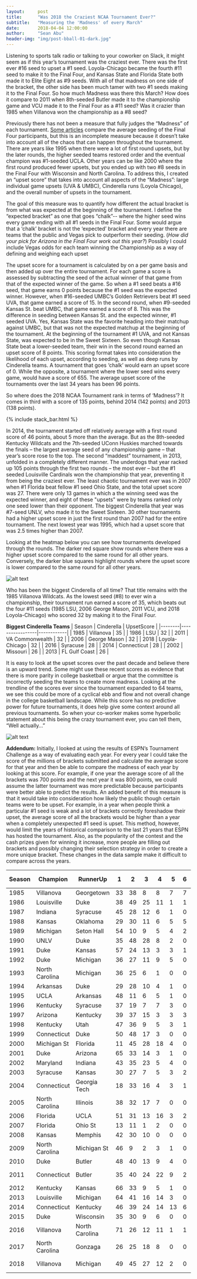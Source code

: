 ```yaml
---
layout:     post
title:      "Was 2018 the Craziest NCAA Tournament Ever?"
subtitle:   "Measuring the 'Madness' of every March"
date:       2018-04-04 12:00:00
author:     "Sean Abu"
header-img: "img/post-bball-01-dark.jpg"
---
```


Listening to sports talk radio or talking to your coworker on Slack, it might seem as if this year’s tournament was the craziest ever. There was the first ever #16 seed to upset a #1 seed. Loyola-Chicago became the fourth #11 seed to make it to the Final Four, and Kansas State and Florida State both made it to Elite Eight as #9 seeds.  With all of that madness on one side of the bracket, the other side has been much tamer with two #1 seeds making it to the Final Four.
So how much Madness was there this March? How does it compare to 2011 when 8th-seeded Butler made it to the championship game and VCU made it to the Final Four as a #11 seed? Was it crazier than 1985 when Villanova won the championship as a #8 seed? 

Previously there has not been a measure that fully judges the “Madness” of each tournament. [Some articles](https://www.ncaa.com/news/basketball-men/bracketiq/2018-03-31/everything-you-need-know-about-final-four-today) compare the average seeding of the Final Four participants, but this is an incomplete measure because it doesn’t take into account all of the chaos that can happen throughout the tournament. There are years like 1995 when there were a lot of first round upsets, but by the later rounds, the higher seeded teams restored order and the eventual champion was #1-seeded UCLA. Other years can be like 2000 where the first round produced fewer upsets, but you ended up with two #8 seeds in the Final Four with Wisconsin and North Carolina.
To address this, I created an “upset score” that takes into account all aspects of the “Madness”: large individual game upsets (UVA & UMBC), Cinderella runs (Loyola Chicago), and the overall number of upsets in the tournament. 
 

The goal of this measure was to quantify how different the actual bracket is from what was expected at the beginning of the tournament. I define the “expected bracket” as one that goes “chalk”-- where the higher seed wins every game ending with all #1 seeds in the Final Four. Some would argue that a ‘chalk’ bracket is not the ‘expected’ bracket and every year there are teams that the public and Vegas pick to outperform their seeding. (*How did your pick for Arizona in the Final Four work out this year?*) Possibly I could include Vegas odds for each team winning the Championship as a way of defining and weighing each upset

The upset score for a tournament is calculated by on a per game basis and then added up over the entire tournament. For each game a score is assessed by subtracting the seed of the actual winner of that game from that of the expected winner of the game. So when a #1 seed beats a #16 seed, that game earns 0 points because the #1 seed was the expected winner. However, when #16-seeded UMBC’s Golden Retrievers beat #1 seed UVA, that game earned a score of 15. In the second round, when #9-seeded Kansas St. beat UMBC, that game earned a score of 8. This was the difference in seeding between Kansas St. and the expected winner, #1 seeded UVA. Yes, Kansas State was the favorite heading into their matchup against UMBC, but that was not the expected matchup at the beginning of the tournament. At the beginning of the tournament #1 UVA, and not Kansas State, was expected to be in the Sweet Sixteen. So even though Kansas State beat a lower-seeded team, their win in the second round earned an upset score of 8 points.
This scoring format takes into consideration the likelihood of each upset, according to seeding, as well as deep runs by Cinderella teams. A tournament that goes ‘chalk’ would earn an upset score of 0. While the opposite, a tournament where the lower seed wins every game, would have a score of 655. The average upset score of the tournaments over the last 34 years has been 96 points.
 
So where does the 2018 NCAA Tournament rank in terms of ‘Madness’? It comes in third with a score of 135 points, behind 2014 (142 points) and 2013 (138 points). 


 {% include stack_bar.html %}

<p></p>
 In 2014, the tournament started off relatively average with a first round score of 46 points, about 5 more than the average. But as the 8th-seeded Kentucky Wildcats and the 7th-seeded UConn Huskies marched towards the finals – the largest average seed of any championship game – that year’s score rose to the top. The second “maddest” tournament, in 2013, unfolded in a completely different manner. The underdogs that year racked up 105 points through the first two rounds – the most ever – but the #1 seeded Louisville Cardinals won the championship that year, preventing it from being the craziest ever. The least chaotic tournament ever was in 2007 when #1 Florida beat fellow #1 seed Ohio State, and the total upset score was 27. There were only 13 games in which a the winning seed was the expected winner, and eight of these "upsets" were by teams ranked only one seed lower than their opponent. The biggest Cinderella that year was #7-seed UNLV, who made it to the Sweet Sixteen. 30 other tournaments had a higher upset score in just the first round than 2007 had for the entire tournament. The next lowest year was 1995, which had a upset score that was 2.5 times higher than 2007.  
 
Looking at the heatmap below you can see how tournaments developed through the rounds. The darker red square show rounds where there was a higher upset score compared to the same round for all other years. Conversely, the darker blue squares highlight rounds where the upset score is lower compared to the same round for all other years.  
 <p></p>
 
![alt text](http://www.seanabu.com/img/MM_heatmap.png)	

<p> </p>
Who has been the biggest Cinderella of all time? That title remains with the 1985 Villanova Wildcats. As the lowest seed (#8) to ever win a championship, their tournament run earned a score of 35, which beats out the four #11 seeds (1985 LSU, 2006 George Mason, 2011 VCU, and 2018 Loyola-Chicago) who scored 32 by making it to the Final Four.

**Biggest Cinderella Teams**
| Season | Cinderella      | UpsetScore |
|--------|-----------------|------------|
| 1985   | Villanova       | 35         |
| 1986   | LSU             | 32         |
| 2011   | VA Commonwealth | 32         |
| 2006   | George Mason    | 32         |
| 2018   | Loyola-Chicago  | 32         |
| 2016   | Syracuse        | 28         |
| 2014   | Connecticut     | 28         |
| 2002   | Missouri        | 26         |
| 2013   | FL Gulf Coast   | 26         |


It is easy to look at the upset scores over the past decade and believe there is an upward trend. Some might use these recent scores as evidence that there is more parity in college basketball or argue that the committee is incorrectly seeding the teams to create more madness. Looking at the trendline of the scores ever since the tournament expanded to 64 teams, we see this could be more of a cyclical ebb and flow and not overall change in the college basketball landscape. While this score has no predictive power for future tournaments, it does help give some context around all previous tournaments.  So when your co-worker makes some hyperbolic statement about this being the crazy tournament ever, you can tell them, “Well actually…”

 
![alt text](http://www.seanabu.com/img/MM_rolling_average.png)	


**Addendum:**
Initially, I looked at using the results of ESPN’s Tournament Challenge as a way of evaluating each year. For every year I could take the score of the millions of brackets submitted and calculate the average score for that year and then be able to compare the madness of each year by looking at this score. For example, if one year the average score of all the brackets was 700 points and the next year it was 800 points, we could assume the latter tournament was more predictable because participants were better able to predict the results. An added benefit of this measure is that it would take into consideration how likely the public though certain teams were to be upset. For example, in a year when people think a particular #1 seed is weak and a lot of brackets correctly foreshadow their upset, the average score of all the brackets would be higher than a year when a completely unexpected #1 seed is upset. This method, however, would limit the years of historical comparison to the last 21 years that ESPN has hosted the tournament. Also, as the popularity of the contest and the cash prizes given for winning it increase, more people are filling out brackets and possibly changing their selection strategy in order to create a more unique bracket. These changes in the data sample make it difficult to compare across the years.


| Season | Champion       | RunnerUp       | 1    | 2    | 3    | 4    | 5    | 6   | Total | Cinderella      | UpsetScore | Unexpected Winners |
|--------|----------------|----------------|------|------|------|------|------|-----|-------|-----------------|------------|-------|
| 1985   | Villanova      | Georgetown     | 33   | 38   | 8    | 8    | 7    | 7   | 101   | Villanova       | 35         | 20    |
| 1986   | Louisville     | Duke           | 38   | 49   | 25   | 11   | 1    | 1   | 125   | LSU             | 32         | 23    |
| 1987   | Indiana        | Syracuse       | 45   | 28   | 12   | 6    | 1    | 0   | 92    | LSU             | 19         | 22    |
| 1988   | Kansas         | Oklahoma       | 29   | 30   | 11   | 6    | 5    | 5   | 86    | Kansas          | 22         | 19    |
| 1989   | Michigan       | Seton Hall     | 54   | 10   | 9    | 5    | 4    | 2   | 84    | Minnesota       | 13         | 25    |
| 1990   | UNLV           | Duke           | 35   | 48   | 28   | 8    | 2    | 0   | 121   | Loy Marymount   | 22         | 26    |
| 1991   | Duke           | Kansas         | 57   | 24   | 13   | 3    | 3    | 1   | 101   | Temple          | 19         | 21    |
| 1992   | Duke           | Michigan       | 36   | 27   | 11   | 9    | 5    | 0   | 88    | Michigan        | 17         | 20    |
| 1993   | North Carolina | Michigan       | 36   | 25   | 6    | 1    | 0    | 0   | 68    | G Washington    | 15         | 15    |
| 1994   | Arkansas       | Duke           | 29   | 28   | 10   | 4    | 1    | 0   | 72    | Boston College  | 17         | 21    |
| 1995   | UCLA           | Arkansas       | 48   | 11   | 6    | 5    | 1    | 0   | 71    | Old Dominion    | 11         | 19    |
| 1996   | Kentucky       | Syracuse       | 37   | 19   | 7    | 7    | 3    | 0   | 73    | Arkansas        | 15         | 18    |
| 1997   | Arizona        | Kentucky       | 39   | 37   | 15   | 3    | 3    | 3   | 100   | Chattanooga     | 22         | 20    |
| 1998   | Kentucky       | Utah           | 47   | 36   | 9    | 5    | 3    | 1   | 101   | Valparaiso      | 18         | 24    |
| 1999   | Connecticut    | Duke           | 50   | 48   | 17   | 3    | 0    | 0   | 118   | Gonzaga         | 19         | 26    |
| 2000   | Michigan St    | Florida        | 11   | 45   | 28   | 18   | 4    | 0   | 106   | North Carolina  | 21         | 22    |
| 2001   | Duke           | Arizona        | 65   | 33   | 14   | 3    | 1    | 0   | 116   | Temple          | 22         | 25    |
| 2002   | Maryland       | Indiana        | 43   | 35   | 23   | 5    | 4    | 0   | 110   | Missouri        | 26         | 19    |
| 2003   | Syracuse       | Kansas         | 30   | 27   | 7    | 5    | 3    | 2   | 74    | Butler          | 15         | 24    |
| 2004   | Connecticut    | Georgia Tech   | 18   | 33   | 16   | 4    | 3    | 1   | 75    | Alabama         | 14         | 21    |
| 2005   | North Carolina | Illinois       | 38   | 32   | 17   | 7    | 0    | 0   | 94    | WI Milwaukee    | 15         | 23    |
| 2006   | Florida        | UCLA           | 51   | 31   | 13   | 16   | 3    | 2   | 116   | George Mason    | 32         | 25    |
| 2007   | Florida        | Ohio St        | 13   | 11   | 1    | 2    | 0    | 0   | 27    | UNLV            | 5          | 13    |
| 2008   | Kansas         | Memphis        | 42   | 30   | 10   | 0    | 0    | 0   | 82    | Davidson        | 19         | 16    |
| 2009   | North Carolina | Michigan St    | 46   | 9    | 2    | 3    | 1    | 0   | 61    | Arizona         | 15         | 17    |
| 2010   | Duke           | Butler         | 48   | 40   | 13   | 9    | 4    | 0   | 114   | Cornell         | 15         | 26    |
| 2011   | Connecticut    | Butler         | 35   | 40   | 24   | 22   | 9    | 2   | 132   | VA Commonwealth | 32         | 25    |
| 2012   | Kentucky       | Kansas         | 66   | 33   | 9    | 5    | 1    | 0   | 114   | Ohio            | 18         | 22    |
| 2013   | Louisville     | Michigan       | 64   | 41   | 16   | 14   | 3    | 0   | 138   | FL Gulf Coast   | 26         | 24    |
| 2014   | Connecticut    | Kentucky       | 46   | 39   | 24   | 14   | 13   | 6   | 142   | Connecticut     | 28         | 24    |
| 2015   | Duke           | Wisconsin      | 35   | 30   | 9    | 6    | 0    | 0   | 80    | Michigan St     | 16         | 16    |
| 2016   | Villanova      | North Carolina | 71   | 26   | 12   | 11   | 1    | 1   | 122   | Syracuse        | 28         | 26    |
| 2017   | North Carolina | Gonzaga        | 26   | 25   | 18   | 8    | 0    | 0   | 77    | Xavier          | 22         | 16    |
| 2018   | Villanova      | Michigan       | 49   | 45   | 27   | 12   | 2    | 0   | 135   | Loyola-Chicago  | 32         | 26    |